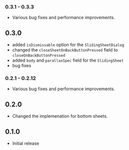 ### 0.3.1 - 0.3.3
- Various bug fixes and performance improvements.

## 0.3.0
- added `isDismissable` option for the `SlidingSheetDialog`
- changed the `closeSheetOnBackButtonPressed` field to `closeOnBackButtonPressed`
- added `body` and `parallaxSpec` field for the `SlidingSheet`
- bug fixes

### 0.2.1 - 0.2.12
- Various bug fixes and performance improvements.

## 0.2.0
- Changed the implemenation for bottom sheets.

## 0.1.0
- Initial release